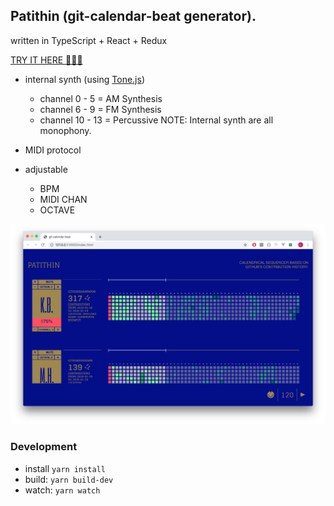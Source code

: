 ## Patithin (git-calendar-beat generator).

written in TypeScript + React + Redux

[TRY IT HERE 🕺🔥🔥](https://tender-banach-703feb.netlify.com/)

- internal synth (using [Tone.js](https://tonejs.github.io/))
    - channel 0 - 5 = AM Synthesis
    - channel 6 - 9 = FM Synthesis
    - channel 10 - 13 = Percussive
NOTE: Internal synth are all monophony.

- MIDI protocol
- adjustable    
    - BPM 
    - MIDI CHAN
    - OCTAVE

<img src="public/img/ss.png?sanitize=true">


### Development

- install `yarn install`
- build: `yarn build-dev`
- watch: `yarn watch`
